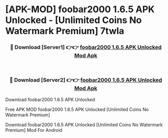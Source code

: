 # [APK-MOD] foobar2000 1.6.5 APK Unlocked - [Unlimited Coins No Watermark Premium] 7twla



<div align="center">
<h3>🔴 Download [Server1] 👉👉 <a href="https://momento.my/?title=foobar2000_1.6.5_APK_Unlocked">foobar2000 1.6.5 APK Unlocked Mod Apk</a></h3><br>

<h3>🔴 Download [Server2] 👉👉 <a href="https://momento.my/?title=foobar2000_1.6.5_APK_Unlocked">foobar2000 1.6.5 APK Unlocked Mod Apk</a></h3>
</div>



Download foobar2000 1.6.5 APK Unlocked 

Free APK MOD foobar2000 1.6.5 APK Unlocked [Unlimited Coins No Watermark Premium]

Download foobar2000 1.6.5 APK Unlocked [Unlimited Coins No Watermark Premium] Mod For Android

